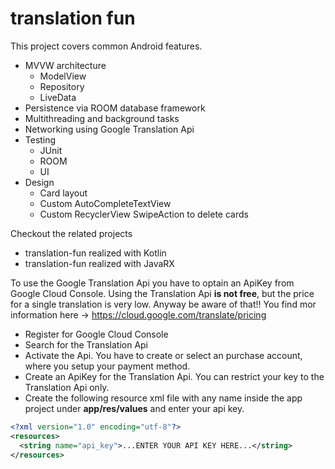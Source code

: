 # translation fun
This project covers common Android features.
* MVVW architecture
  * ModelView
  * Repository
  * LiveData
* Persistence via ROOM database framework
* Multithreading and background tasks
* Networking using Google Translation Api
* Testing
  * JUnit
  * ROOM
  * UI
* Design
  * Card layout
  * Custom AutoCompleteTextView
  * Custom RecyclerView SwipeAction to delete cards
  
Checkout the related projects
* translation-fun realized with Kotlin
* translation-fun realized with JavaRX
  
To use the Google Translation Api you have to optain an ApiKey from Google Cloud Console. Using the Translation Api **is not free**, but the price for a single translation is very low. Anyway be aware of that!! You find mor information here -> https://cloud.google.com/translate/pricing
* Register for Google Cloud Console
* Search for the Translation Api
* Activate the Api. You have to create or select an purchase account, where you setup your payment method.
* Create an ApiKey for the Translation Api. You can restrict your key to the Translation Api only.
* Create the following resource xml file with any name inside the app project under **app/res/values** and enter your api key.

```xml
<?xml version="1.0" encoding="utf-8"?>
<resources>
  <string name="api_key">...ENTER YOUR API KEY HERE...</string>
</resources>
```
